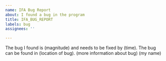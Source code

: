 ```yaml
---
name: IFA Bug Report
about: I found a bug in the program
title: IFA_BUG_REPORT
labels: bug
assignees: ''

---
```


The bug I found is (magnitude) and needs to be fixed by (time).
The bug can be found in (location of bug).
(more information about bug)
(my name)
